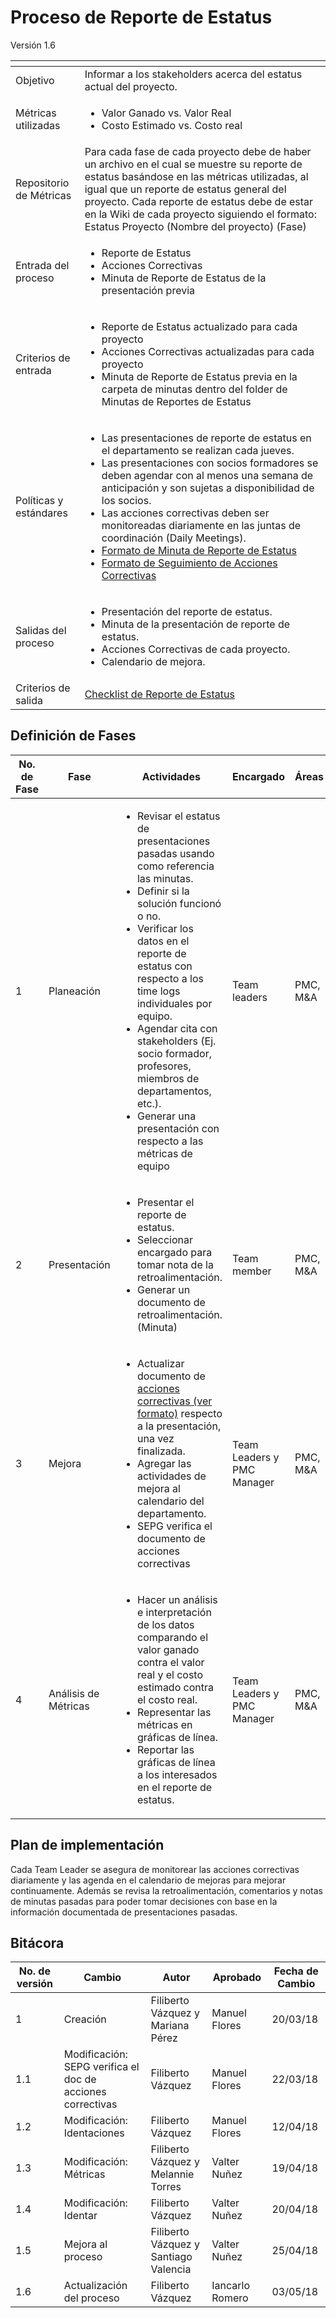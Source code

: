 # Proceso de Reporte de Estatus
Versión 1.6


[]() | []()  
--|--
Objetivo| Informar a los stakeholders acerca del estatus actual del proyecto.
Métricas utilizadas | <ul><li>Valor Ganado vs. Valor Real</li><li>Costo Estimado vs. Costo real</li></ul>
Repositorio de Métricas | Para cada fase de cada proyecto debe de haber un archivo en el cual se muestre su reporte de estatus basándose en las métricas utilizadas, al igual que un reporte de estatus general del proyecto. Cada reporte de estatus debe de estar en la Wiki de cada proyecto siguiendo el formato: Estatus Proyecto (Nombre del proyecto) (Fase)
Entrada del proceso | <ul><li>Reporte de Estatus</li><li>Acciones Correctivas</li><li>Minuta de Reporte de Estatus de la presentación previa</li></ul> 
Criterios de entrada | <ul><li>Reporte de Estatus actualizado para cada proyecto</li><li>Acciones Correctivas actualizadas para cada proyecto</li><li>Minuta de Reporte de Estatus previa en la carpeta de minutas dentro del folder de Minutas de Reportes de Estatus </li></ul>
Políticas y estándares | <ul><li>Las presentaciones de reporte de estatus en el departamento se realizan cada jueves.</li><li> Las presentaciones con socios formadores se deben agendar con al menos una semana de anticipación y son sujetas a disponibilidad de los socios.</li><li> Las acciones correctivas deben ser monitoreadas diariamente en las juntas de coordinación (Daily Meetings).</li><li>[Formato de Minuta de Reporte de Estatus](https://github.com/CaveLabs-1/Wiki/blob/master/Reporte%20de%20Estatus/Formatos/Formato%20Minuta%20Reporte%20de%20Estatus.docx)</li><li>[Formato de Seguimiento de Acciones Correctivas](https://github.com/CaveLabs-1/Wiki/blob/master/Reporte%20de%20Estatus/Formatos/Formato%20Seguimiento%20de%20Acciones%20Correctivas.xlsx)</li></ul>
Salidas del proceso | <ul><li>Presentación del reporte de estatus.</li><li>Minuta de la presentación de reporte de estatus.</li><li>Acciones Correctivas de cada proyecto.</li><li>Calendario de mejora.</li></ul>
Criterios de salida | [Checklist de Reporte de Estatus](https://docs.google.com/spreadsheets/d/1c-d3avPdlsyyNQhaoRyOa5mnLa7lMAeLJ6KnqnNKN_U/edit#gid=0)

## Definición de Fases
No. de Fase | Fase | Actividades | Encargado | Áreas
------------|------|-------------|-----------| -----------------------------
1 | Planeación | <ul><li>Revisar el estatus de presentaciones pasadas usando como referencia las minutas.</li><li>Definir si la solución funcionó o no.</li><li>Verificar los datos en el reporte de estatus con respecto a los time logs individuales por equipo.</li><li>Agendar cita con stakeholders (Ej. socio formador, profesores, miembros de departamentos, etc.).</li><li>Generar una presentación con respecto a las métricas de equipo</li></ul> | Team leaders | PMC, M&A
2 | Presentación | <ul><li>Presentar el reporte de estatus.</li><li>Seleccionar encargado para tomar nota de la retroalimentación.</li><li>Generar un documento de retroalimentación. (Minuta)</li></ul> | Team member | PMC, M&A
3 | Mejora | <ul><li> Actualizar documento de [acciones correctivas (ver formato)](https://github.com/CaveLabs-1/Wiki/blob/master/Reporte%20de%20Estatus/Formatos/Formato%20Seguimiento%20de%20Acciones%20Correctivas.xlsx) respecto a la presentación, una vez finalizada.</li><li>Agregar las actividades de mejora al calendario del departamento.</li><li>SEPG verifica el documento de acciones correctivas</li></ul> | Team Leaders y PMC Manager | PMC, M&A
4 | Análisis de Métricas | <ul><li>Hacer un análisis e interpretación de los datos comparando el valor ganado contra el valor real y el costo estimado contra el costo real.</li><li>Representar las métricas en gráficas de línea.</li><li>Reportar las gráficas de línea a los interesados en el reporte de estatus.</li></ul> | Team Leaders y PMC Manager | PMC, M&A

## Plan de implementación
Cada Team Leader se asegura de monitorear las acciones correctivas diariamente y las agenda en el calendario de mejoras para mejorar continuamente. Además se revisa la retroalimentación, comentarios y notas de minutas pasadas para poder tomar decisiones con base en la información documentada de presentaciones pasadas.

## Bitácora
No. de versión | Cambio | Autor | Aprobado | Fecha de Cambio
---------------|--------|-------|----------|-----------------
1 | Creación | Filiberto Vázquez y Mariana Pérez | Manuel Flores | 20/03/18
1.1 | Modificación: SEPG verifica el doc de acciones correctivas | Filiberto Vázquez | Manuel Flores | 22/03/18
1.2 | Modificación: Identaciones | Filiberto Vázquez | Manuel Flores | 12/04/18
1.3 | Modificación: Métricas | Filiberto Vázquez y Melannie Torres| Valter Nuñez | 19/04/18
1.4 | Modificación: Identar | Filiberto Vázquez | Valter Nuñez | 20/04/18
1.5 | Mejora al proceso | Filiberto Vázquez y Santiago Valencia | Valter Nuñez | 25/04/18
1.6 | Actualización del proceso | Filiberto Vázquez | Iancarlo Romero | 03/05/18
